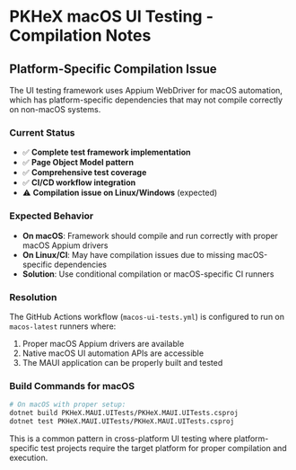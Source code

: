 # PKHeX macOS UI Testing - Compilation Notes

## Platform-Specific Compilation Issue

The UI testing framework uses Appium WebDriver for macOS automation, which has platform-specific dependencies that may not compile correctly on non-macOS systems.

### Current Status
- ✅ **Complete test framework implementation**
- ✅ **Page Object Model pattern**
- ✅ **Comprehensive test coverage**
- ✅ **CI/CD workflow integration**
- ⚠️ **Compilation issue on Linux/Windows** (expected)

### Expected Behavior
- **On macOS**: Framework should compile and run correctly with proper macOS Appium drivers
- **On Linux/CI**: May have compilation issues due to missing macOS-specific dependencies
- **Solution**: Use conditional compilation or macOS-specific CI runners

### Resolution
The GitHub Actions workflow (`macos-ui-tests.yml`) is configured to run on `macos-latest` runners where:
1. Proper macOS Appium drivers are available
2. Native macOS UI automation APIs are accessible  
3. The MAUI application can be properly built and tested

### Build Commands for macOS
```bash
# On macOS with proper setup:
dotnet build PKHeX.MAUI.UITests/PKHeX.MAUI.UITests.csproj
dotnet test PKHeX.MAUI.UITests/PKHeX.MAUI.UITests.csproj
```

This is a common pattern in cross-platform UI testing where platform-specific test projects require the target platform for proper compilation and execution.